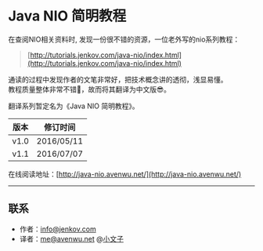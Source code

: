 # Java NIO 简明教程

在查阅NIO相关资料时, 发现一份很不错的资源，一位老外写的nio系列教程：
> [http://tutorials.jenkov.com/java-nio/index.html](http://tutorials.jenkov.com/java-nio/index.html)

通读的过程中发现作者的文笔非常好，把技术概念讲的透彻，浅显易懂。  
教程质量整体非常不错🎉，故而将其翻译为中文版😎。  

翻译系列暂定名为《Java NIO 简明教程》。

版本 | 修订时间
------------ | -------------
v1.0 | 2016/05/11
v1.1 | 2016/07/07


在线阅读地址：[http://java-nio.avenwu.net/](http://java-nio.avenwu.net/)

---

## 联系

* 作者：<info@jenkov.com>
* 译者：<me@avenwu.net> @[小文子](https://github.com/avenwu)
